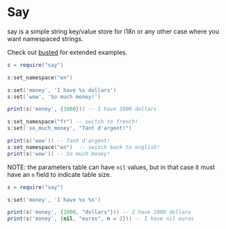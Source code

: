 Say
====

say is a simple string key/value store for i18n or any other case where you
want namespaced strings.

Check out [busted](http://www.olivinelabs.com/busted) for
extended examples.

```lua
s = require("say")

s:set_namespace("en")

s:set('money', 'I have %s dollars')
s:set('wow', 'So much money!')

print(s('money', {1000})) -- I have 1000 dollars

s:set_namespace("fr") -- switch to french!
s:set('so_much_money', "Tant d'argent!")

print(s('wow')) -- Tant d'argent!
s:set_namespace("en")  -- switch back to english!
print(s('wow')) -- So much money!
```

NOTE: the parameters table can have `nil` values, but in that case it must
have an `n` field to indicate table size.

```lua
s = require("say")

s:set('money', 'I have %s %s')

print(s('money', {1000, "dollars"})) -- I have 1000 dollars
print(s('money', {nil, "euros", n = 2})) -- I have nil euros
```
